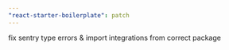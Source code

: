 ```yaml
---
"react-starter-boilerplate": patch
---
```


fix sentry type errors & import integrations from correct package
